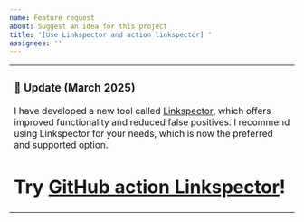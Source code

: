 ```yaml
---
name: Feature request
about: Suggest an idea for this project
title: '[Use Linkspector and action linkspector] '
assignees: ''
---
```


<table>
  <tr>
    <td>
      <h3> 🚨 Update (March 2025) </h3>
         <p>I have developed a new tool called <a href="https://github.com/UmbrellaDocs/linkspector">Linkspector</a>, which offers improved functionality and reduced false positives. I recommend using Linkspector for your needs, which is now the preferred and supported option.</p>
         <h1>Try <a href="https://github.com/UmbrellaDocs/action-linkspector">GitHub action Linkspector</a>!</h1>
    </td>
  </tr>
</table>
